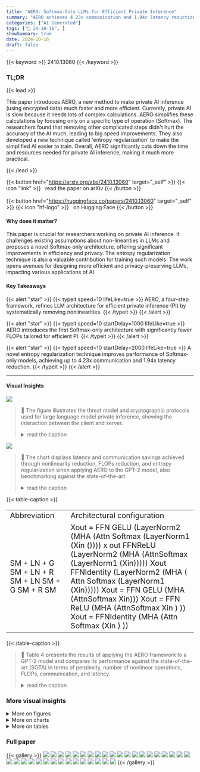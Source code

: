 ```yaml
---
title: "AERO: Softmax-Only LLMs for Efficient Private Inference"
summary: "AERO achieves 4.23x communication and 1.94x latency reduction in private AI inference by developing a Softmax-only LLM architecture with novel entropy regularization."
categories: ["AI Generated"]
tags: ["🔖 24-10-16", ]
showSummary: true
date: 2024-10-16
draft: false
---
```


{{< keyword >}} 2410.13060 {{< /keyword >}}

### TL;DR


{{< lead >}}

This paper introduces AERO, a new method to make private AI inference (using encrypted data) much faster and more efficient.  Currently, private AI is slow because it needs lots of complex calculations. AERO simplifies these calculations by focusing only on a specific type of operation (Softmax).  The researchers found that removing other complicated steps didn't hurt the accuracy of the AI much, leading to big speed improvements.  They also developed a new technique called 'entropy regularization' to make the simplified AI easier to train.  Overall, AERO significantly cuts down the time and resources needed for private AI inference, making it much more practical.

{{< /lead >}}


{{< button href="https://arxiv.org/abs/2410.13060" target="_self" >}}
{{< icon "link" >}} &nbsp; read the paper on arXiv
{{< /button >}}
<br><br>
{{< button href="https://huggingface.co/papers/2410.13060" target="_self" >}}
{{< icon "hf-logo" >}} &nbsp; on Hugging Face
{{< /button >}}

#### Why does it matter?
This paper is crucial for researchers working on private AI inference.  It challenges existing assumptions about non-linearities in LLMs and proposes a novel Softmax-only architecture, offering significant improvements in efficiency and privacy. The entropy regularization technique is also a valuable contribution for training such models.  The work opens avenues for designing more efficient and privacy-preserving LLMs, impacting various applications of AI.
#### Key Takeaways

{{< alert "star" >}}
{{< typeit speed=10 lifeLike=true >}} AERO, a four-step framework, refines LLM architecture for efficient private inference (PI) by systematically removing nonlinearities. {{< /typeit >}}
{{< /alert >}}

{{< alert "star" >}}
{{< typeit speed=10 startDelay=1000 lifeLike=true >}} AERO introduces the first Softmax-only architecture with significantly fewer FLOPs tailored for efficient PI. {{< /typeit >}}
{{< /alert >}}

{{< alert "star" >}}
{{< typeit speed=10 startDelay=2000 lifeLike=true >}} A novel entropy regularization technique improves performance of Softmax-only models, achieving up to 4.23x communication and 1.94x latency reduction. {{< /typeit >}}
{{< /alert >}}

------
#### Visual Insights



![](https://ai-paper-reviewer.com/2410.13060/figures_3_0.png)

> 🔼 The figure illustrates the threat model and cryptographic protocols used for large language model private inference, showing the interaction between the client and server.
> <details>
> <summary>read the caption</summary>
> Figure 2: An illustration of threat model and cryptographic protocols used for LLM private inference.
> </details>





![](https://ai-paper-reviewer.com/2410.13060/charts_2_0.png)

> 🔼 The chart displays latency and communication savings achieved through nonlinearity reduction, FLOPs reduction, and entropy regularization when applying AERO to the GPT-2 model, also benchmarking against the state-of-the-art.
> <details>
> <summary>read the caption</summary>
> Figure 1: Latency and communication savings through nonlinearity and FLOPs reduction steps when AERO is applied on GPT-2, and trained from scratch on CodeParrot dataset. Further, we benchmark AERO against the SOTA He & Hofmann (2024) at iso-latency points. See Table 4 for a detail analysis.
> </details>





{{< table-caption >}}
<br><table id='3' style='font-size:20px'><tr><td>Abbreviation</td><td>Architectural configuration</td></tr><tr><td>SM + LN + G SM + LN + R SM + LN SM + G SM + R SM</td><td>Xout = FFN GELU (LayerNorm2 (MHA (Attn Softmax (LayerNorm1 (Xin ()))) x out FFNReLU (LayerNorm2 (MHA (AttnSoftmax (LayerNorm1 (Xin))))) Xout FFNIdentity (LayerNorm2 (MHA ( Attn Softmax (LayerNorm1 (Xin))))) Xout = FFN GELU (MHA (AttnSoftmax Xin))) Xout = FFN ReLU (MHA (AttnSoftmax Xin ) )) Xout = FFNIdentity (MHA (Attn Softmax (Xin ) ))</td></tr></table>{{< /table-caption >}}

> 🔼 Table 4 presents the results of applying the AERO framework to a GPT-2 model and compares its performance against the state-of-the-art (SOTA) in terms of perplexity, number of nonlinear operations, FLOPs, communication, and latency.
> <details>
> <summary>read the caption</summary>
> Table 4: Results, and comparison against SOTA (He & Hofmann, 2024), when GPT-2 (L=12, H=12, d=768) model is trained from scratch on CodeParrot (Face) dataset with context length 128.
> </details>



### More visual insights

<details>
<summary>More on figures
</summary>


![](https://ai-paper-reviewer.com/2410.13060/figures_5_0.png)

> 🔼 Figure 4 shows the layerwise and global learnable negative slopes for leaky ReLU in the feed-forward network (FFN) of a LayerNorm-free GPT-2 model during training, demonstrating a convergence towards zero.
> <details>
> <summary>read the caption</summary>
> Figure 4: Learnable negative slope for leaky ReLU in the FFN of LN-free GPT-2. (a) Layerwise slopes and (b) global slope, both converge toward zero during training, indicating a preference for zero negative slope in LN-free architectures.
> </details>



![](https://ai-paper-reviewer.com/2410.13060/figures_7_0.png)

> 🔼 The figure shows the layerwise mean entropy across different layers in a softmax only GPT-2 model trained with weight normalization, spectral normalization, or scaled FFN outputs.
> <details>
> <summary>read the caption</summary>
> Figure 7: Mitigating entropy collapse in the deeper layers of a softmax-only GPT-2 model by employing weight or spectral normalization in FFN, or by appropriately scaling FFN block outputs.
> </details>



![](https://ai-paper-reviewer.com/2410.13060/figures_8_0.png)

> 🔼 Figure 8 illustrates the four-step AERO framework for optimizing transformer-based LLMs for private inference by reducing nonlinearities and FLOPs, and incorporating entropy regularization.
> <details>
> <summary>read the caption</summary>
> Figure 8: Overview of the proposed AERO method for reducing nonlinearities and FLOPs in transformer-based LLMs for efficient PI. The bottom of the figure shows the evolution of entropy in the attention mechanism and its distribution across attention heads.
> </details>



![](https://ai-paper-reviewer.com/2410.13060/figures_21_0.png)

> 🔼 Figure 1 shows the latency and communication savings achieved by applying AERO to GPT-2, trained from scratch on the CodeParrot dataset, and compared against the state-of-the-art.
> <details>
> <summary>read the caption</summary>
> Figure 1: Latency and communication savings through nonlinearity and FLOPs reduction steps when AERO is applied on GPT-2, and trained from scratch on CodeParrot dataset. Further, we benchmark AERO against the SOTA He & Hofmann (2024) at iso-latency points. See Table 4 for a detail analysis.
> </details>



</details>



<details>
<summary>More on charts
</summary>


![](https://ai-paper-reviewer.com/2410.13060/charts_4_0.png)

> 🔼 Figure 3 shows the headwise entropy distribution and the loss curve for GPT-2 small models trained with different nonlinearity configurations.
> <details>
> <summary>read the caption</summary>
> Figure 3: (a) The fraction of attention heads distributed across different entropy ranges, and (b) evaluation loss for GPT-2 (small) models with fewer nonlinearities, when trained from scratch on CodeParrot dataset.
> </details>


![](https://ai-paper-reviewer.com/2410.13060/charts_5_0.png)

> 🔼 The chart displays the latency and communication reductions achieved by AERO at different stages of optimization, benchmarked against the state-of-the-art.
> <details>
> <summary>read the caption</summary>
> Figure 1: Latency and communication savings through nonlinearity and FLOPs reduction steps when AERO is applied on GPT-2, and trained from scratch on CodeParrot dataset. Further, we benchmark AERO against the SOTA He & Hofmann (2024) at iso-latency points. See Table 4 for a detail analysis.
> </details>


![](https://ai-paper-reviewer.com/2410.13060/charts_6_0.png)

> 🔼 The chart displays latency and communication savings achieved by applying AERO to GPT-2, and compares its performance against the state-of-the-art.
> <details>
> <summary>read the caption</summary>
> Figure 1: Latency and communication savings through nonlinearity and FLOPs reduction steps when AERO is applied on GPT-2, and trained from scratch on CodeParrot dataset. Further, we benchmark AERO against the SOTA He & Hofmann (2024) at iso-latency points. See Table 4 for a detail analysis.
> </details>


![](https://ai-paper-reviewer.com/2410.13060/charts_9_0.png)

> 🔼 The chart displays the percentage of attention heads distributed across different entropy ranges for various Softmax-only model configurations, highlighting the effectiveness of entropy regularization in preventing entropic overload.
> <details>
> <summary>read the caption</summary>
> Figure 9: While normalizing weights or scaling outputs in the FFN of Softmax-only (GPT-2) model prevents entropy collapse, our proposed entropy regularization effectively mitigates entropic overload.
> </details>


![](https://ai-paper-reviewer.com/2410.13060/charts_10_0.png)

> 🔼 The chart displays the latency and communication savings achieved by applying AERO to GPT-2, trained on the CodeParrot dataset, and compares its performance against the state-of-the-art at iso-latency points.
> <details>
> <summary>read the caption</summary>
> Figure 1: Latency and communication savings through nonlinearity and FLOPs reduction steps when AERO is applied on GPT-2, and trained from scratch on CodeParrot dataset. Further, we benchmark AERO against the SOTA He & Hofmann (2024) at iso-latency points. See Table 4 for a detail analysis.
> </details>


![](https://ai-paper-reviewer.com/2410.13060/charts_10_1.png)

> 🔼 The figure shows the headwise entropy distribution in the Softmax-only GPT-2 model with entropy regularization applied using varying threshold margins controlled by the hyperparameter γ.
> <details>
> <summary>read the caption</summary>
> Figure 10: Headwise entropy distribution in the SM(t) + ScFuFFN GPT-2 model (L=12, H=12, d=768) when entropy regularization is applied with varying threshold margin, controlled by hyperparameter γ.
> </details>


![](https://ai-paper-reviewer.com/2410.13060/charts_23_0.png)

> 🔼 The chart illustrates the latency and communication savings achieved by applying AERO to GPT-2, along with a comparison against state-of-the-art methods at iso-latency points.
> <details>
> <summary>read the caption</summary>
> Figure 1: Latency and communication savings through nonlinearity and FLOPs reduction steps when AERO is applied on GPT-2, and trained from scratch on CodeParrot dataset. Further, we benchmark AERO against the SOTA He & Hofmann (2024) at iso-latency points. See Table 4 for a detail analysis.
> </details>


![](https://ai-paper-reviewer.com/2410.13060/charts_24_0.png)

> 🔼 The chart displays the evolution of layerwise entropy across different GPT-2 model configurations with varying nonlinearities during training.
> <details>
> <summary>read the caption</summary>
> Figure 12: Evolution of Layerwise entropy when GPT-2 (L=12, H=12, d=768) models with various nonlinearity configurations are trained from scratch on CodeParrot dataset.
> </details>


![](https://ai-paper-reviewer.com/2410.13060/charts_24_1.png)

> 🔼 The chart displays the evolution of layer-wise entropy in GPT-2 models with different nonlinearity configurations during training on the CodeParrot dataset.
> <details>
> <summary>read the caption</summary>
> Figure 12: Evolution of Layerwise entropy when GPT-2 (L=12, H=12, d=768) models with various nonlinearity configurations are trained from scratch on CodeParrot dataset.
> </details>


![](https://ai-paper-reviewer.com/2410.13060/charts_24_2.png)

> 🔼 The chart displays the layerwise mean entropy evolution across various GPT-2 model configurations trained on the CodeParrot dataset during different stages of training.
> <details>
> <summary>read the caption</summary>
> Figure 12: Evolution of Layerwise entropy when GPT-2 (L=12, H=12, d=768) models with various nonlinearity configurations are trained from scratch on CodeParrot dataset.
> </details>


![](https://ai-paper-reviewer.com/2410.13060/charts_24_3.png)

> 🔼 The chart displays the evolution of layerwise entropy for different GPT-2 model configurations during training on the CodeParrot dataset.
> <details>
> <summary>read the caption</summary>
> Figure 12: Evolution of Layerwise entropy when GPT-2 (L=12, H=12, d=768) models with various nonlinearity configurations are trained from scratch on CodeParrot dataset.
> </details>


![](https://ai-paper-reviewer.com/2410.13060/charts_24_4.png)

> 🔼 The chart displays the evolution of layerwise entropy across different GPT-2 model configurations with varying nonlinearities during training on the CodeParrot dataset.
> <details>
> <summary>read the caption</summary>
> Figure 12: Evolution of Layerwise entropy when GPT-2 (L=12, H=12, d=768) models with various nonlinearity configurations are trained from scratch on CodeParrot dataset.
> </details>


![](https://ai-paper-reviewer.com/2410.13060/charts_24_5.png)

> 🔼 The chart displays the evolution of layerwise entropy across different GPT-2 model configurations with varying nonlinearities during training.
> <details>
> <summary>read the caption</summary>
> Figure 12: Evolution of Layerwise entropy when GPT-2 (L=12, H=12, d=768) models with various nonlinearity configurations are trained from scratch on CodeParrot dataset.
> </details>


![](https://ai-paper-reviewer.com/2410.13060/charts_25_0.png)

> 🔼 The chart displays the latency and communication savings achieved by applying AERO to GPT-2 model, comparing its performance against the state-of-the-art methods at iso-latency points.
> <details>
> <summary>read the caption</summary>
> Figure 1: Latency and communication savings through nonlinearity and FLOPs reduction steps when AERO is applied on GPT-2, and trained from scratch on CodeParrot dataset. Further, we benchmark AERO against the SOTA He & Hofmann (2024) at iso-latency points. See Table 4 for a detail analysis.
> </details>


![](https://ai-paper-reviewer.com/2410.13060/charts_25_1.png)

> 🔼 The chart displays the latency and communication savings achieved by applying AERO to GPT-2 model trained on CodeParrot dataset, comparing against the state-of-the-art He & Hofmann (2024) at iso-latency points.
> <details>
> <summary>read the caption</summary>
> Figure 1: Latency and communication savings through nonlinearity and FLOPs reduction steps when AERO is applied on GPT-2, and trained from scratch on CodeParrot dataset. Further, we benchmark AERO against the SOTA He & Hofmann (2024) at iso-latency points. See Table 4 for a detail analysis.
> </details>


![](https://ai-paper-reviewer.com/2410.13060/charts_27_0.png)

> 🔼 The chart displays the latency and communication reduction achieved by applying AERO on GPT-2 model trained on CodeParrot dataset, along with a comparison against the state-of-the-art.
> <details>
> <summary>read the caption</summary>
> Figure 1: Latency and communication savings through nonlinearity and FLOPs reduction steps when AERO is applied on GPT-2, and trained from scratch on CodeParrot dataset. Further, we benchmark AERO against the SOTA He & Hofmann (2024) at iso-latency points. See Table 4 for a detail analysis.
> </details>


![](https://ai-paper-reviewer.com/2410.13060/charts_28_0.png)

> 🔼 The chart displays the headwise entropy distribution in the Softmax-only GPT-2 model with varying numbers of pruned deeper FFNs, illustrating the impact of FFN pruning on entropy.
> <details>
> <summary>read the caption</summary>
> Figure 16: Head-wise entropy distribution in the Softmax-only GPT-2 model (L=12, H=12, d=768) with earlier FFNs intact and deeper FFNs pruned, trained from scratch on the CodeParrot dataset.
> </details>


![](https://ai-paper-reviewer.com/2410.13060/charts_29_0.png)

> 🔼 The chart displays the rapid increase in NaN values and the entropy distribution across layers of a Softmax-only GPT-2 model during training, highlighting training instability issues.
> <details>
> <summary>read the caption</summary>
> Figure 6: Training collapses in softmax-only GPT-2 model.
> </details>


![](https://ai-paper-reviewer.com/2410.13060/charts_29_1.png)

> 🔼 The chart displays the evolution of layer-wise entropy for different GPT-2 model configurations during training, highlighting the impact of various nonlinearities.
> <details>
> <summary>read the caption</summary>
> Figure 12: Evolution of Layerwise entropy when GPT-2 (L=12, H=12, d=768) models with various nonlinearity configurations are trained from scratch on CodeParrot dataset.
> </details>


![](https://ai-paper-reviewer.com/2410.13060/charts_29_2.png)

> 🔼 The chart displays the evolution of layerwise entropy across various GPT-2 model configurations with different nonlinearities during training.
> <details>
> <summary>read the caption</summary>
> Figure 12: Evolution of Layerwise entropy when GPT-2 (L=12, H=12, d=768) models with various nonlinearity configurations are trained from scratch on CodeParrot dataset.
> </details>


![](https://ai-paper-reviewer.com/2410.13060/charts_29_3.png)

> 🔼 The chart displays the evolution of layerwise entropy across different GPT-2 model configurations during training.
> <details>
> <summary>read the caption</summary>
> Figure 12: Evolution of Layerwise entropy when GPT-2 (L=12, H=12, d=768) models with various nonlinearity configurations are trained from scratch on CodeParrot dataset.
> </details>


![](https://ai-paper-reviewer.com/2410.13060/charts_29_4.png)

> 🔼 The chart displays the latency and communication reductions achieved by AERO at different stages of optimization compared to the state-of-the-art.
> <details>
> <summary>read the caption</summary>
> Figure 1: Latency and communication savings through nonlinearity and FLOPs reduction steps when AERO is applied on GPT-2, and trained from scratch on CodeParrot dataset. Further, we benchmark AERO against the SOTA He & Hofmann (2024) at iso-latency points. See Table 4 for a detail analysis.
> </details>


![](https://ai-paper-reviewer.com/2410.13060/charts_30_0.png)

> 🔼 The chart shows the impact of the hyperparameter γ on the headwise entropy distribution in the Softmax-only GPT-2 model with entropy regularization.
> <details>
> <summary>read the caption</summary>
> Figure 18. Headwise entropy distribution in the SM(t) + ScFuFFN GPT-2 model (L=12, H=12, d=768) when entropy regularization is applied with varying threshold margin, controlled by hyperparameter γ.
> </details>


![](https://ai-paper-reviewer.com/2410.13060/charts_30_1.png)

> 🔼 The chart displays the evolution of layer-wise entropy in GPT-2 models with different nonlinearities during training on the CodeParrot dataset.
> <details>
> <summary>read the caption</summary>
> Figure 12: Evolution of Layerwise entropy when GPT-2 (L=12, H=12, d=768) models with various nonlinearity configurations are trained from scratch on CodeParrot dataset.
> </details>


![](https://ai-paper-reviewer.com/2410.13060/charts_30_2.png)

> 🔼 The chart displays the evolution of layer-wise entropy across different GPT-2 model configurations trained without non-linearities on the CodeParrot dataset.
> <details>
> <summary>read the caption</summary>
> Figure 12: Evolution of Layerwise entropy when GPT-2 (L=12, H=12, d=768) models with various nonlinearity configurations are trained from scratch on CodeParrot dataset.
> </details>


![](https://ai-paper-reviewer.com/2410.13060/charts_30_3.png)

> 🔼 The chart displays the mean entropy evolution across layers of GPT-2 models trained from scratch with different nonlinearity configurations on the CodeParrot dataset.
> <details>
> <summary>read the caption</summary>
> Figure 12: Evolution of Layerwise entropy when GPT-2 (L=12, H=12, d=768) models with various nonlinearity configurations are trained from scratch on CodeParrot dataset.
> </details>


![](https://ai-paper-reviewer.com/2410.13060/charts_30_4.png)

> 🔼 The chart displays the evolution of layerwise entropy across different GPT-2 model configurations with varying nonlinearities during training.
> <details>
> <summary>read the caption</summary>
> Figure 12: Evolution of Layerwise entropy when GPT-2 (L=12, H=12, d=768) models with various nonlinearity configurations are trained from scratch on CodeParrot dataset.
> </details>


![](https://ai-paper-reviewer.com/2410.13060/charts_32_0.png)

> 🔼 The chart displays the latency and communication reduction achieved by AERO across various stages of optimization, comparing its performance against the state-of-the-art.
> <details>
> <summary>read the caption</summary>
> Figure 1: Latency and communication savings through nonlinearity and FLOPs reduction steps when AERO is applied on GPT-2, and trained from scratch on CodeParrot dataset. Further, we benchmark AERO against the SOTA He & Hofmann (2024) at iso-latency points. See Table 4 for a detail analysis.
> </details>


![](https://ai-paper-reviewer.com/2410.13060/charts_33_0.png)

> 🔼 The chart displays the distribution of FLOPs between attention and FFN sub-blocks in Pythia models across different context lengths.
> <details>
> <summary>read the caption</summary>
> Figure 21: FLOPs breakdown in Pythia models for a single forward pass: Similar to GPT-2 models (see Figure 20), FLOPs are dominated by FFN operations up to a context length of 4K, except for smaller models where FFN operations dominate up to 2K (Percentage on top of each bar represents the proportion of FFN FLOPs).
> </details>


</details>



<details>
<summary>More on tables
</summary>


{{< table-caption >}}
<table id='12' style='font-size:14px'><tr><td></td><td>WNorm</td><td>SNorm</td><td>Scaled</td></tr><tr><td>Eval PPL</td><td>3.640</td><td>3.624</td><td>3.478</td></tr></table>{{< /table-caption >}}
> 🔼 Table 4 presents the results of applying the AERO framework to the GPT-2 language model, comparing its performance against the state-of-the-art (SOTA) in terms of perplexity (PPL), number of nonlinear operations, FLOPs, communication (Comm.), and latency (Lat.).
> <details>
> <summary>read the caption</summary>
> Table 4: Results, and comparison against SOTA (He & Hofmann, 2024), when GPT-2 (L=12, H=12, d=768) model is trained from scratch on CodeParrot (Face) dataset with context length 128.
> </details>

{{< table-caption >}}
<table id='2' style='font-size:16px'><tr><td rowspan="2">Network Arch.</td><td rowspan="2">PPL</td><td rowspan="2"></td><td rowspan="2">#Nonlinear Ops</td><td colspan="2">#FLOPs</td><td rowspan="2">Comm. (GB)</td><td rowspan="2">Lat. (min.)</td><td colspan="2">Savings</td></tr><tr><td>FFN</td><td>Attn.</td><td>Comm.</td><td>Lat.</td></tr><tr><td rowspan="2">Baseline</td><td>SM + LN + G</td><td>2.69</td><td>SM:144 x R 128x128 LN:24 x R128x768 G:12 x R128x3072</td><td>14.5B</td><td>7.7B</td><td>25.32</td><td>8.21</td><td>1x</td><td>1x</td></tr><tr><td>SM + LN + R</td><td>2.76</td><td>SM:144 X R 128x128 LN:24 x R 128x768 R:12 x R128x3072</td><td>14.5B</td><td>7.7B</td><td>9.44</td><td>6.06</td><td>2.68x</td><td>1.35x</td></tr><tr><td rowspan="3">SOTA</td><td>SM + ScFFN</td><td>4.00</td><td>SM:144 x R128x128 LN: 1 xR128x768</td><td>14.5B</td><td>3.9B</td><td>6.83</td><td>5.31</td><td>3.71x</td><td>1.55x</td></tr><tr><td>SM + ScFuFFN</td><td>3.97</td><td>SM:144xR128x128 LN: 1 xR128x 768</td><td>1.8B</td><td>3.9B</td><td>6.31</td><td>4.50</td><td>4.00x</td><td>1.82x</td></tr><tr><td>SM + ScFuFFNi1</td><td>4.00</td><td>SM:144 xR128x128 R128x768 LN: 1 x</td><td>1.2B</td><td>3.9B</td><td>6.30</td><td>4.44</td><td>4.00x</td><td>1.85x</td></tr><tr><td rowspan="5">AERO</td><td>SM + ScFFN</td><td>3.50</td><td>SM:144 X R 128x128</td><td>14.5B</td><td>7.7B</td><td>6.95</td><td>5.68</td><td>3.64x</td><td>1.45x</td></tr><tr><td>SM + ScFuFFN</td><td>3.48</td><td>SM:144 X R 128x128</td><td>1.8B</td><td>7.7B</td><td>6.43</td><td>4.76</td><td>3.94x</td><td>1.72x</td></tr><tr><td>SM + ScFuFFNie</td><td>3.54</td><td>SM:144 x R 128x128</td><td>0.9B</td><td>7.7B</td><td>6.29</td><td>4.23</td><td>4.00x</td><td>1.94x</td></tr><tr><td>EReg(SM(t) + ScFuFFN)</td><td>3.21</td><td>SM:144 x R 128x128</td><td>1.8B</td><td>7.7B</td><td>6.43</td><td>4.76</td><td>3.94x</td><td>1.72x</td></tr><tr><td>EReg(SM(t) + ScFuFFNie)</td><td>3.25</td><td>SM:144 x R 128x128</td><td>0.9B</td><td>7.7B</td><td>6.29</td><td>4.23</td><td>4.00x</td><td>1.94x</td></tr></table>{{< /table-caption >}}
> 🔼 Table 4 presents the results of applying the AERO framework to a GPT-2 model, comparing its performance against the state-of-the-art (SOTA) in terms of perplexity (PPL), number of nonlinear operations, FLOPs, communication, and latency.
> <details>
> <summary>read the caption</summary>
> Table 4: Results, and comparison against SOTA (He & Hofmann, 2024), when GPT-2 (L=12, H=12, d=768) model is trained from scratch on CodeParrot (Face) dataset with context length 128.
> </details>

{{< table-caption >}}
<br><table id='2' style='font-size:16px'><tr><td>入: Regularization</td><td>Inputs: attentions: List of attention matrices, 日(L, H)= reg_threshold_weights, T: Sequence length, loss weightage, Y: Hyper-parameter for Tolerance margin</td></tr><tr><td>Output: 1:</td><td>Ltotal: Total loss including entropy regularization</td></tr><tr><td></td><td>Lentropy ← 0</td></tr><tr><td></td><td></td></tr><tr><td>2: Emax</td><td>← log(T) ▷ Theoretical maximum value of entropy</td></tr><tr><td>3:</td><td>Tolmargin ← YEmax ▷ Tolerance margin is set as a small fraction of Emax for each layer 1 in layers do</td></tr><tr><td>4: 5:</td><td>Llayer ← 0</td></tr><tr><td>6:</td><td>A(t) ← attentions[2] ▷ Attention matrix with learnable temperature for each query position</td></tr><tr><td></td><td>1 ET=1 �T=1 Aij (t) log(Aij (t)) ▷ Compute entropy, averaged over query length E(t) ← - T</td></tr><tr><td>7:</td><td></td></tr><tr><td>8: 9:</td><td>for each head h in heads do E(l,h) ← Slice(E(t), ん) ▷ Entropy for head h</td></tr><tr><td></td><td>�(l,h) ← Slice(O(L, H), ん) ▷ Learnable threshold weight head h</td></tr><tr><td>10: 11:</td><td>S(l,h) ← E(l,h) (t) - �(l,h) Emax ▷ Deviation from head-specific threshold</td></tr><tr><td>12:</td><td>penalty(l,h) ← (8(l,h))21 (|8(l,h)| > Tolmargin) ▷ Penalize iff deviation exceeds Tolerance</td></tr><tr><td>13:</td><td>Llayer ← Llayer + penalty (l,h)</td></tr><tr><td>14:</td><td>end for Llayer</td></tr><tr><td>15:</td><td>Llayer ← num heads</td></tr><tr><td>16:</td><td>▷ Average over heads Lentropy Lentropy + Llayer</td></tr><tr><td>17:</td><td>end for Lentropy Lentropy</td></tr><tr><td>18:</td><td>Average over layers ▷</td></tr><tr><td>19:</td><td>len(attentions)</td></tr><tr><td></td><td>Ltotal ← LCE + XLentropy</td></tr><tr><td>20:</td><td>return Ltotal</td></tr></table>{{< /table-caption >}}
> 🔼 Table 4 presents the results achieved by applying AERO on GPT-2 and compares its performance against the state-of-the-art (SOTA) in terms of perplexity (PPL), number of non-linear operations, FLOPs count, communication, and latency.
> <details>
> <summary>read the caption</summary>
> Table 4: Results, and comparison against SOTA (He & Hofmann, 2024), when GPT-2 (L=12, H=12, d=768) model is trained from scratch on CodeParrot (Face) dataset with context length 128.
> </details>

{{< table-caption >}}
<table id='4' style='font-size:14px'><tr><td rowspan="2" colspan="2">Network Arch.</td><td rowspan="2">PPL</td><td rowspan="2">#Nonlinear Ops</td><td colspan="2">#FLOPs</td><td rowspan="2">Comm. (GB)</td><td rowspan="2">Lat. (min.)</td><td colspan="2">Savings</td></tr><tr><td>FFN</td><td>Attn.</td><td>Comm.</td><td>Lat.</td></tr><tr><td rowspan="2">Baseline</td><td>SM + LN + G</td><td>2.35</td><td>SM:144 X R256x256 LN:24 x R256x768 G:12 X R256x3072</td><td>29.0B</td><td>16.3B</td><td>58.51</td><td>16.57</td><td>1x</td><td>1x</td></tr><tr><td>SM + LN + R</td><td>2.41</td><td>SM:144 x R256x256 LN:24 x R256x768 R:12 x IR256x3072</td><td>29.0B</td><td>16.3B</td><td>26.73</td><td>12.59</td><td>2.19x</td><td>1.32x</td></tr><tr><td rowspan="2">SOTA</td><td>SM + ScFFN</td><td>3.47</td><td>SM:144 X R256x256 1xR256x768 LN:</td><td>29.0B</td><td>8.5B</td><td>21.52</td><td>11.42</td><td>2.72x</td><td>1.45x</td></tr><tr><td>SM + ScFuFFN</td><td>NaNs</td><td>R256x768 SM:144x R256x256 LN: 1 x</td><td>3.6B</td><td>8.5B</td><td>20.48</td><td>10.14</td><td>2.86x</td><td>1.63x</td></tr><tr><td rowspan="5">AERO</td><td>SM + ScFFN</td><td>3.04</td><td>SM:144 x R256x256</td><td>29.0B</td><td>16.3B</td><td>21.77</td><td>11.91</td><td>2.69x</td><td>1.39x</td></tr><tr><td>SM + ScFuFFN</td><td>3.03</td><td>SM:144 x R256x256</td><td>3.6B</td><td>16.3B</td><td>20.72</td><td>10.45</td><td>2.82x</td><td>1.59x</td></tr><tr><td>SM + ScFuFFNie</td><td>3.08</td><td>SM:144x R256x256</td><td>1.8B</td><td>16.3B</td><td>20.59</td><td>10.32</td><td>2.84x</td><td>1.61x</td></tr><tr><td>EReg(SM(t) + ScFuFFN)</td><td>2.92</td><td>SM:144 x R256x256</td><td>3.6B</td><td>16.3B</td><td>20.72</td><td>10.45</td><td>2.82x</td><td>1.59x</td></tr><tr><td>EReg(SM(t) + ScFuFFNi6)</td><td>2.97</td><td>SM:144 x R256x256</td><td>1.8B</td><td>16.3B</td><td>20.59</td><td>10.32</td><td>2.84x</td><td>1.61x</td></tr></table>{{< /table-caption >}}
> 🔼 Table 5 presents a detailed analysis of latency and communication savings achieved by applying AERO to GPT-2 with 256 input tokens, also comparing its performance against SOTA.
> <details>
> <summary>read the caption</summary>
> Table 5: Results, and comparison against SOTA (He & Hofmann, 2024), when GPT-2 (L=12, H=12, d=768) model is trained from scratch on CodeParrot (Face) dataset with context length 256. NaNs indicate training instability in SOTA.
> </details>

{{< table-caption >}}
<table id='7' style='font-size:14px'><tr><td rowspan="2">Network Arch.</td><td rowspan="2">PPL</td><td rowspan="2">#Nonlinear Ops</td><td rowspan="2"></td><td colspan="2">#FLOPs</td><td rowspan="2">Comm. (GB)</td><td rowspan="2">Lat. (min.)</td><td colspan="2">Savings</td></tr><tr><td>FFN</td><td>Attn.</td><td>Comm.</td><td>Lat.</td></tr><tr><td rowspan="2">SM + LN + G Baseline</td><td></td><td>2.56</td><td>SM:216 x R128x128 LN:36 x R128x768 G:18 X IR128x3072</td><td>21.7B</td><td>11.6B</td><td>37.17</td><td>10.77</td><td>1x</td><td>1x</td></tr><tr><td>SM + LN + R</td><td>2.63</td><td>SM:216 X R128x128 LN:36 x R128x768 R:18 x IR128x3072</td><td>21.7B</td><td>11.6B</td><td>13.34</td><td>8.04</td><td>2.79x</td><td>1.34x</td></tr><tr><td>SOTA</td><td>SM + ScFFN</td><td>NaNs</td><td>R128x768 SM:216 x R128x128 LN: 1 x</td><td>21.7B</td><td>5.9B</td><td>9.39</td><td>6.75</td><td>3.96x</td><td>1.60x</td></tr><tr><td rowspan="5">AERO</td><td>SM + ScFFN</td><td>3.26</td><td>SM:216 x R128x128</td><td>21.7B</td><td>11.6B</td><td>9.62</td><td>7.23</td><td>3.86x</td><td>1.49x</td></tr><tr><td>SM + ScFuFFN</td><td>3.24</td><td>SM:216 x R128x128</td><td>2.7B</td><td>11.6B</td><td>8.83</td><td>6.07</td><td>4.21x</td><td>1.77x</td></tr><tr><td>SM + ScFuFFNi4</td><td>3.27</td><td>SM:216 x R 128x 128</td><td>2.1B</td><td>11.6B</td><td>8.79</td><td>5.85</td><td>4.23x</td><td>1.84x</td></tr><tr><td>EReg(SM(t) + ScFuFFN)</td><td>3.13</td><td>SM:216 x R128x128</td><td>2.7B</td><td>11.6B</td><td>8.83</td><td>6.07</td><td>4.21x</td><td>1.77x</td></tr><tr><td>EReg(SM(t) + ScFuFFNi4)</td><td>3.17</td><td>SM:216 x R128x128</td><td>2.1B</td><td>11.6B</td><td>8.79</td><td>5.85</td><td>4.23x</td><td>1.84x</td></tr></table>{{< /table-caption >}}
> 🔼 Table 4 presents the results of the AERO framework on GPT-2 model with 12 layers, comparing its performance against the state-of-the-art (SOTA) in terms of perplexity (PPL), number of non-linear operations, FLOPs, communication, and latency.
> <details>
> <summary>read the caption</summary>
> Table 4: Results, and comparison against SOTA (He & Hofmann, 2024), when GPT-2 (L=12, H=12, d=768) model is trained from scratch on CodeParrot (Face) dataset with context length 128.
> </details>

{{< table-caption >}}
<table id='2' style='font-size:14px'><tr><td rowspan="2" colspan="2">Network Arch.</td><td colspan="3">Eval PPL</td><td rowspan="2">#Nonlinear Ops</td><td colspan="2">#FLOPs</td><td rowspan="2">Comm. (GB)</td><td rowspan="2">Lat. (min.)</td></tr><tr><td>1.2B</td><td>2.4B</td><td>4.8B</td><td>FFN</td><td>Attn.</td></tr><tr><td rowspan="2">Baseline</td><td>SM + LN + G</td><td>25.71</td><td>23.32</td><td>21.29</td><td>SM:144 x R512x512 LN:24 x R512x768 G:12 x IR512x3072</td><td>58.0B</td><td>36.2B</td><td>145.24</td><td>30.74</td></tr><tr><td>SM + LN + R</td><td>26.06</td><td>23.55</td><td>21.58</td><td>SM:144 x R512x512 LN:24 x R512x768 R:12 x IR512x3072</td><td>58.0B</td><td>36.2B</td><td>81.71</td><td>23.54</td></tr><tr><td>SOTA</td><td>SM + ScFFN</td><td>NaNs</td><td>NaNs</td><td>NaNs</td><td>SM:144 x R512x512 LN: 1 X R512x768</td><td>58.0B</td><td>19.3B</td><td>72.10</td><td>21.56</td></tr><tr><td rowspan="5">AERO</td><td>SM + ScFFN</td><td>33.91</td><td>31.12</td><td>28.89</td><td>SM:144 x R512x512</td><td>58.0B</td><td>36.2B</td><td>71.76</td><td>21.51</td></tr><tr><td>SM + ScFuFFN</td><td>33.77</td><td>30.82</td><td>28.59</td><td>SM:144 x R512x512</td><td>7.3B</td><td>36.2B</td><td>69.68</td><td>19.44</td></tr><tr><td>SM + ScFuFFNi1</td><td>34.16</td><td>31.23</td><td>29.69</td><td>SM:144 x R512x512</td><td>6.6B</td><td>36.2B</td><td>69.64</td><td>19.11</td></tr><tr><td>EReg(SM(t) + ScFuFFN)</td><td>31.54</td><td>28.70</td><td>26.55</td><td>SM:144 X R512x512</td><td>7.3B</td><td>36.2B</td><td>69.68</td><td>19.44</td></tr><tr><td>EReg(SM(t) + ScFuFFNi1)</td><td>31.75</td><td>28.93</td><td>26.74</td><td>SM:144 x R512x512</td><td>6.6B</td><td>36.2B</td><td>69.64</td><td>19.11</td></tr></table>{{< /table-caption >}}
> 🔼 Table 7 presents the results and comparisons of AERO against SOTA on Languini dataset with context length of 512, showing the performance in terms of perplexity, the number of non-linear operations, FLOPs, communication, and latency.
> <details>
> <summary>read the caption</summary>
> Table 7: Results, and comparison against SOTA (He & Hofmann, 2024), when GPT-2 (L=12, H=12, d=768) model is trained from scratch on Languini (Stanić et al., 2023) dataset with context length 512. NaNs indicate training instability in SOTA.
> </details>

{{< table-caption >}}
<table id='6' style='font-size:16px'><tr><td></td><td colspan="2">T=128</td><td colspan="2">T=256</td></tr><tr><td></td><td>Eval PPL</td><td>+△(%)</td><td>Eval PPL</td><td>+△(%)</td></tr><tr><td>SM+LN+G</td><td>3.512</td><td>0.00</td><td>3.054</td><td>0.00</td></tr><tr><td>SM+LN+R</td><td>3.590</td><td>2.22</td><td>3.107</td><td>1.73</td></tr><tr><td>SM+LN</td><td>4.445</td><td>26.56</td><td>3.836</td><td>25.60</td></tr><tr><td>SM+G</td><td>4.086</td><td>16.35</td><td>3.570</td><td>16.87</td></tr><tr><td>SM+R</td><td>3.736</td><td>6.36</td><td>3.273</td><td>7.17</td></tr></table>{{< /table-caption >}}
> 🔼 Table 4 presents the results of applying AERO optimization techniques to a GPT-2 language model, showing perplexity scores, number of nonlinear operations, FLOPs, communication, and latency, and comparing the results to the state-of-the-art (SOTA).
> <details>
> <summary>read the caption</summary>
> Table 4: Results, and comparison against SOTA (He & Hofmann, 2024), when GPT-2 (L=12, H=12, d=768) model is trained from scratch on CodeParrot (Face) dataset with context length 128.
> </details>

{{< table-caption >}}
<table id='4' style='font-size:18px'><tr><td>Linear layers</td><td>Eval PPL(WNorm)</td><td>Eval PPL(SNorm)</td></tr><tr><td>QK</td><td>3.89</td><td>4.25</td></tr><tr><td>FFN</td><td>3.64</td><td>3.63</td></tr><tr><td>QK+FFN</td><td>3.88</td><td>4.23</td></tr><tr><td>QKV+FFN</td><td>3.93</td><td>4.26</td></tr><tr><td>QKVO+FFN</td><td>3.98</td><td>4.34</td></tr></table>{{< /table-caption >}}
> 🔼 Table 4 presents the results and comparisons of AERO against the state-of-the-art methods on GPT-2 models with 12 layers, 12 heads, and 768 dimensions, trained from scratch on the CodeParrot dataset with a context length of 128 tokens.
> <details>
> <summary>read the caption</summary>
> Table 4: Results, and comparison against SOTA (He & Hofmann, 2024), when GPT-2 (L=12, H=12, d=768) model is trained from scratch on CodeParrot (Face) dataset with context length 128.
> </details>

</details>


### Full paper

{{< gallery >}}
<img src="https://ai-paper-reviewer.com/2410.13060/1.png" class="grid-w50 md:grid-w33 xl:grid-w25" />
<img src="https://ai-paper-reviewer.com/2410.13060/2.png" class="grid-w50 md:grid-w33 xl:grid-w25" />
<img src="https://ai-paper-reviewer.com/2410.13060/3.png" class="grid-w50 md:grid-w33 xl:grid-w25" />
<img src="https://ai-paper-reviewer.com/2410.13060/4.png" class="grid-w50 md:grid-w33 xl:grid-w25" />
<img src="https://ai-paper-reviewer.com/2410.13060/5.png" class="grid-w50 md:grid-w33 xl:grid-w25" />
<img src="https://ai-paper-reviewer.com/2410.13060/6.png" class="grid-w50 md:grid-w33 xl:grid-w25" />
<img src="https://ai-paper-reviewer.com/2410.13060/7.png" class="grid-w50 md:grid-w33 xl:grid-w25" />
<img src="https://ai-paper-reviewer.com/2410.13060/8.png" class="grid-w50 md:grid-w33 xl:grid-w25" />
<img src="https://ai-paper-reviewer.com/2410.13060/9.png" class="grid-w50 md:grid-w33 xl:grid-w25" />
<img src="https://ai-paper-reviewer.com/2410.13060/10.png" class="grid-w50 md:grid-w33 xl:grid-w25" />
<img src="https://ai-paper-reviewer.com/2410.13060/11.png" class="grid-w50 md:grid-w33 xl:grid-w25" />
<img src="https://ai-paper-reviewer.com/2410.13060/12.png" class="grid-w50 md:grid-w33 xl:grid-w25" />
<img src="https://ai-paper-reviewer.com/2410.13060/13.png" class="grid-w50 md:grid-w33 xl:grid-w25" />
<img src="https://ai-paper-reviewer.com/2410.13060/14.png" class="grid-w50 md:grid-w33 xl:grid-w25" />
<img src="https://ai-paper-reviewer.com/2410.13060/15.png" class="grid-w50 md:grid-w33 xl:grid-w25" />
<img src="https://ai-paper-reviewer.com/2410.13060/16.png" class="grid-w50 md:grid-w33 xl:grid-w25" />
<img src="https://ai-paper-reviewer.com/2410.13060/17.png" class="grid-w50 md:grid-w33 xl:grid-w25" />
<img src="https://ai-paper-reviewer.com/2410.13060/18.png" class="grid-w50 md:grid-w33 xl:grid-w25" />
<img src="https://ai-paper-reviewer.com/2410.13060/19.png" class="grid-w50 md:grid-w33 xl:grid-w25" />
<img src="https://ai-paper-reviewer.com/2410.13060/20.png" class="grid-w50 md:grid-w33 xl:grid-w25" />
<img src="https://ai-paper-reviewer.com/2410.13060/21.png" class="grid-w50 md:grid-w33 xl:grid-w25" />
<img src="https://ai-paper-reviewer.com/2410.13060/22.png" class="grid-w50 md:grid-w33 xl:grid-w25" />
<img src="https://ai-paper-reviewer.com/2410.13060/23.png" class="grid-w50 md:grid-w33 xl:grid-w25" />
<img src="https://ai-paper-reviewer.com/2410.13060/24.png" class="grid-w50 md:grid-w33 xl:grid-w25" />
<img src="https://ai-paper-reviewer.com/2410.13060/25.png" class="grid-w50 md:grid-w33 xl:grid-w25" />
<img src="https://ai-paper-reviewer.com/2410.13060/26.png" class="grid-w50 md:grid-w33 xl:grid-w25" />
<img src="https://ai-paper-reviewer.com/2410.13060/27.png" class="grid-w50 md:grid-w33 xl:grid-w25" />
<img src="https://ai-paper-reviewer.com/2410.13060/28.png" class="grid-w50 md:grid-w33 xl:grid-w25" />
<img src="https://ai-paper-reviewer.com/2410.13060/29.png" class="grid-w50 md:grid-w33 xl:grid-w25" />
<img src="https://ai-paper-reviewer.com/2410.13060/30.png" class="grid-w50 md:grid-w33 xl:grid-w25" />
<img src="https://ai-paper-reviewer.com/2410.13060/31.png" class="grid-w50 md:grid-w33 xl:grid-w25" />
<img src="https://ai-paper-reviewer.com/2410.13060/32.png" class="grid-w50 md:grid-w33 xl:grid-w25" />
<img src="https://ai-paper-reviewer.com/2410.13060/33.png" class="grid-w50 md:grid-w33 xl:grid-w25" />
<img src="https://ai-paper-reviewer.com/2410.13060/34.png" class="grid-w50 md:grid-w33 xl:grid-w25" />
<img src="https://ai-paper-reviewer.com/2410.13060/35.png" class="grid-w50 md:grid-w33 xl:grid-w25" />
{{< /gallery >}}